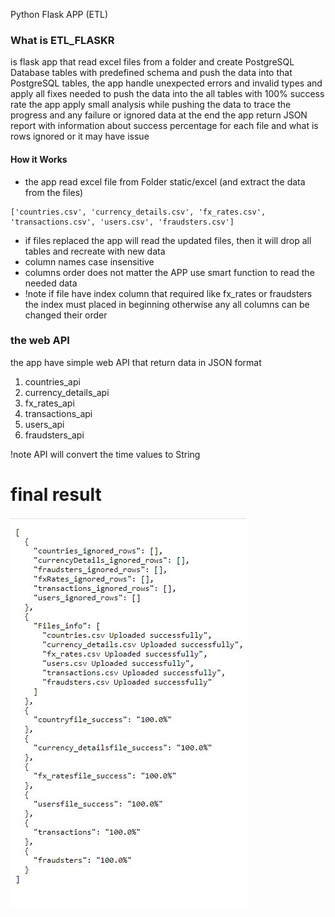 Python Flask APP (ETL)

### What is ETL_FLASKR
is flask app that read excel files from a folder and create PostgreSQL Database tables
with predefined schema and push the data into that PostgreSQL tables, the app handle unexpected errors
and invalid types and apply all fixes needed to push the data into the all tables with 100% success rate
the app apply small analysis while pushing the data to trace the progress and any failure or ignored data
at the end the app return JSON report with information about success percentage for each file and what is
rows ignored or it may have issue


#### How it Works

* the app read excel file from Folder static/excel (and extract the data from the files)
```
['countries.csv', 'currency_details.csv', 'fx_rates.csv', 'transactions.csv', 'users.csv', 'fraudsters.csv']
```
* if files replaced the app will read the updated files, then it will drop all tables and recreate with new data
* column names case insensitive
* columns order does not matter the APP use smart function to read the needed data
* !note if file have index column that required like  fx_rates or fraudsters the index must placed in beginning
otherwise any all columns can be changed their order

### the web API

the app have simple web API that return data in JSON format

1. countries_api
2. currency_details_api
3. fx_rates_api
4. transactions_api
5. users_api
6. fraudsters_api

!note API will convert the time values to String 


# final result

![screenshot](https://github.com/MahmoudHegazi/ETL_Flask_APP/blob/main/flaskr/static/excel/screen1.JPG?raw=true)

